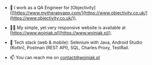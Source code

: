 - 🔭 I work as a QA Engineer for [Objectivity]([[https://www.mytherapyapp.com/](https://www.objectivity.co.uk/](https://www.objectivity.co.uk/)).

- 👨‍💻 My simple, yet very responsive website is available at [https://www.wojniak.pl](https://www.wojniak.pl/).

- 📝 Tech stack (web & mobile): Selenium with Java, Android Studio (Kotlin), Postman (REST API), SQL, Charles Proxy, TestRail.

- 📫 You can reach me on contact@wojniak.pl

